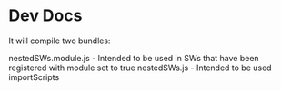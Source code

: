 # Dev Docs

It will compile two bundles:

nestedSWs.module.js - Intended to be used in SWs that have been registered with module set to true
nestedSWs.js - Intended to be used importScripts
